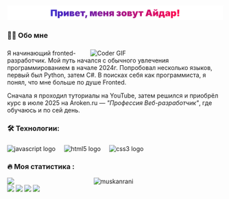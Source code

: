 <div align="center">
   <img src="assets/name.svg" />
</div>


###

<h3 align="left">👩‍💻  Обо мне</h3>

###
<img align="right" margin-top="5px" alt="Coder GIF" width=310 src="https://miro.medium.com/max/1360/0*7Q3yvSIv_t0ioJ-Z.gif" />
<p alight="left" > 
  Я начинающий fronted-разработчик. Мой путь начался с обычного увлечения программированием в начале 2024г. Попробовал несколько языков, первый был Python, затем C#. В поисках себя как программиста, я понял, что мне больше по душе Fronted.</p> 
<p alight="left">
  Сначала я проходил туториалы на YouTube, затем решился и приобрёл курс в июле 2025 на Aroken.ru — <i>"Профессия Веб-разработчик"</i>, где обучаюсь и по сей день.
</p> 



###

<h3 align="left">🛠 Технологии:</h3>

###

<div align="left">
  <img src="https://cdn.jsdelivr.net/gh/devicons/devicon/icons/javascript/javascript-original.svg" height="40" alt="javascript logo"  />
  <img width="12" />
  <img src="https://cdn.jsdelivr.net/gh/devicons/devicon/icons/html5/html5-original.svg" height="40" alt="html5 logo"  />
  <img width="12" />
  <img src="https://cdn.jsdelivr.net/gh/devicons/devicon/icons/css3/css3-original.svg" height="40" alt="css3 logo"  />
  <img width="12" />
</div>

###

<h3 align="left">🔥   Моя статистика :</h3>

<a href="https://github.com/muskanrani/github-readme-stats"><img align="left" width="40%" src="https://github-readme-stats.vercel.app/api/top-langs/?username=EvillHamster&layout=compact&theme=tokyonight" /></a>
<img width="55%" src="https://github-readme-streak-stats.herokuapp.com/?user=EvillHamster&theme=tokyonight" alt="muskanrani" />
<br/>
<img src="https://visitor-badge.laobi.icu/badge?page_id=EvillHamster.EvillHamster&"  />
![](https://komarev.com/ghpvc/?username=EvillHamste&color=brightgreen)
![](https://visitor-badge.glitch.me/badge?page_id=EvillHamster.EvillHamster)
<img src="https://img.shields.io/github/forks/EvillHamster/EvillHamster?style=social"></img>

